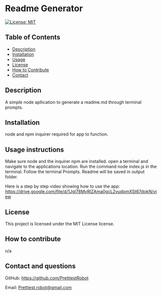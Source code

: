 
# Readme Generator

[![License: MIT](https://img.shields.io/badge/License-MIT-yellow.svg)](https://opensource.org/licenses/MIT)

## Table of Contents

- [Description](#description)
- [Installation](#installation)
- [Usage](#usage)
- [License](#license)
- [How to Contribute](#contribute)
- [Contact](#contact)

## Description <a name="description"></a>

A simple node apllication to generate a readme.md through terminal prompts.

## Installation <a name="installation"></a>

node and npm inquirer required for app to function.

## Usage instructions <a name="usage"></a>

Make sure node and the inquirer npm are installed. open a terminal and navigate to the applications location. Run the command node index.js in the terminal. Follow the terminal Prompts. Readme will be saved in output folder.

Here is a step by step video showing how to use the app:
https://drive.google.com/file/d/1JgI78MyRlZAma0gcL2vudpmXSt67dokN/view

## License <a name="license"></a>

This project is licensed under the MIT License license.

## How to contribute <a name="contribute"></a>

n/a

## Contact and questions <a name="contact"></a>

GitHub: https://github.com/PrettiestRobot

Email: Prettiest.robot@gmail.com
